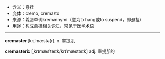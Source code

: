 - <span class="definition">含义：悬挂</span>
- <span class="definition">变体：cremo, cremasto</span>
- <span class="definition">来源：希腊单词kremannymi（意为to hang或to suspend，即悬挂）</span>
- <span class="definition">用途：构成悬挂相关词汇，常见于医学术语</span>

---

<span class="vocabulary">**cremaster**</span> [krɪˈmæstə(r)] n. 睾提肌

<span class="vocabulary">**cremasteric**</span> [ˌkrɪmæsˈterɪk/krɪˈmæstərɪk] adj. 睾提肌的

